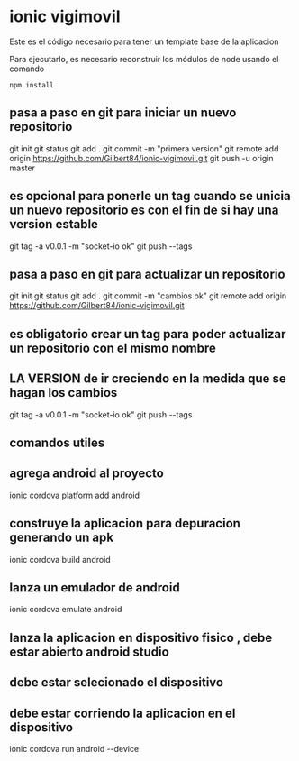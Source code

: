 # ionic vigimovil

Este es el código necesario para tener un template base de la aplicacion

Para ejecutarlo, es necesario reconstruir los módulos de node usando el comando

```
npm install
```


## pasa a paso en git para iniciar un nuevo repositorio

git init
git status
git add .
git commit -m "primera version"
git remote add origin https://github.com/Gilbert84/ionic-vigimovil.git
git push -u origin master

## es opcional para ponerle un tag cuando se unicia un nuevo repositorio es con el fin de si hay una version estable
git tag -a v0.0.1 -m "socket-io ok"
git push --tags

## pasa a paso en git para actualizar un repositorio

git init
git status
git add .
git commit -m "cambios ok"
git remote add origin https://github.com/Gilbert84/ionic-vigimovil.git

## es obligatorio crear un tag para poder actualizar un repositorio con el mismo nombre
## LA VERSION de ir creciendo en la medida que se hagan los cambios

git tag -a v0.0.1 -m "socket-io ok" 
git push --tags

## comandos utiles

## agrega android al proyecto
ionic cordova platform add android

## construye la aplicacion para depuracion generando un apk
ionic cordova build android

## lanza un emulador de android
ionic cordova emulate android

## lanza la aplicacion en dispositivo fisico , debe estar abierto android studio
## debe estar selecionado el dispositivo 
## debe estar corriendo la aplicacion en el dispositivo
ionic cordova run android --device

